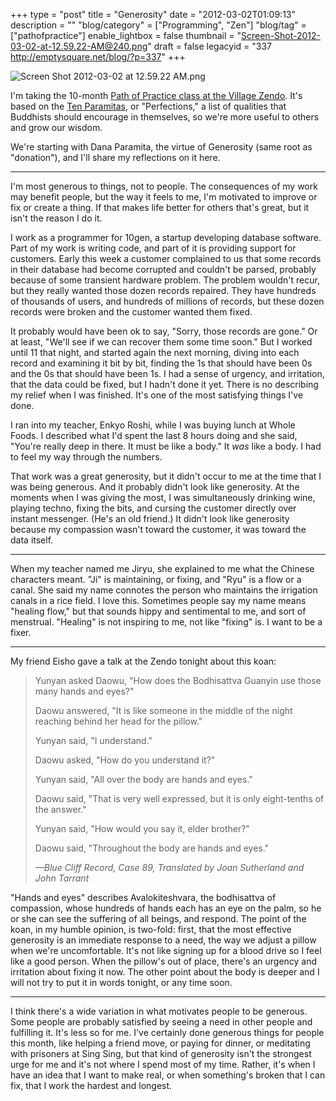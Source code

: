 +++
type = "post"
title = "Generosity"
date = "2012-03-02T01:09:13"
description = ""
"blog/category" = ["Programming", "Zen"]
"blog/tag" = ["pathofpractice"]
enable_lightbox = false
thumbnail = "Screen-Shot-2012-03-02-at-12.59.22-AM@240.png"
draft = false
legacyid = "337 http://emptysquare.net/blog/?p=337"
+++

<p><img style="display:block; margin-left:auto; margin-right:auto;" src="Screen-Shot-2012-03-02-at-12.59.22-AM.png" title="Screen Shot 2012-03-02 at 12.59.22 AM.png" /></p>
<p>I'm taking the 10-month <a href="http://villagezendo.org/2011/12/path-of-practice/">Path of Practice class at the Village
Zendo</a>. It's based on
the <a href="http://en.wikipedia.org/wiki/P%C4%81ramit%C4%81">Ten Paramitas</a>, or
"Perfections," a list of qualities that Buddhists should encourage in
themselves, so we're more useful to others and grow our wisdom.</p>
<p>We're starting with Dana Paramita, the virtue of Generosity (same root
as "donation"), and I'll share my reflections on it here.</p>
<hr />
<p>I'm most generous to things, not to people. The consequences of my work
may benefit people, but the way it feels to me, I'm motivated to improve
or fix or create a thing. If that makes life better for others that's
great, but it isn't the reason I do it.</p>
<p>I work as a programmer for 10gen, a startup developing database
software. Part of my work is writing code, and part of it is providing
support for customers. Early this week a customer complained to us that
some records in their database had become corrupted and couldn't be
parsed, probably because of some transient hardware problem. The problem
wouldn't recur, but they really wanted those dozen records repaired.
They have hundreds of thousands of users, and hundreds of millions of
records, but these dozen records were broken and the customer wanted
them fixed.</p>
<p>It probably would have been ok to say, "Sorry, those records are gone."
Or at least, "We'll see if we can recover them some time soon." But I
worked until 11 that night, and started again the next morning, diving
into each record and examining it bit by bit, finding the 1s that should
have been 0s and the 0s that should have been 1s. I had a sense of
urgency, and irritation, that the data could be fixed, but I hadn't done
it yet. There is no describing my relief when I was finished. It's one
of the most satisfying things I've done.</p>
<p>I ran into my teacher, Enkyo Roshi, while I was buying lunch at Whole
Foods. I described what I'd spent the last 8 hours doing and she said,
"You're really deep in there. It must be like a body." It <em>was</em> like a
body. I had to feel my way through the numbers.</p>
<p>That work was a great generosity, but it didn't occur to me at the time
that I was being generous. And it probably didn't look like generosity.
At the moments when I was giving the most, I was simultaneously drinking
wine, playing techno, fixing the bits, and cursing the customer directly
over instant messenger. (He's an old friend.) It didn't look like
generosity because my compassion wasn't toward the customer, it was
toward the data itself.</p>
<hr />
<p>When my teacher named me Jiryu, she explained to me what the Chinese
characters meant. "Ji" is maintaining, or fixing, and "Ryu" is a flow or
a canal. She said my name connotes the person who maintains the
irrigation canals in a rice field. I love this. Sometimes people say my
name means "healing flow," but that sounds hippy and sentimental to me,
and sort of menstrual. "Healing" is not inspiring to me, not like
"fixing" is. I want to be a fixer.</p>
<hr />
<p>My friend Eisho gave a talk at the Zendo tonight about this koan:</p>
<blockquote>
<p>Yunyan asked Daowu, "How does the Bodhisattva Guanyin use those many
hands and eyes?"</p>
<p>Daowu answered, "It is like someone in the middle of the night
reaching behind her head for the pillow."</p>
<p>Yunyan said, "I understand."</p>
<p>Daowu asked, "How do you understand it?"</p>
<p>Yunyan said, "All over the body are hands and eyes."</p>
<p>Daowu said, "That is very well expressed, but it is only eight-tenths
of the answer."</p>
<p>Yunyan said, "How would you say it, elder brother?"</p>
<p>Daowu said, "Throughout the body are hands and eyes."</p>
<p><em>&mdash;Blue Cliff Record, Case 89, Translated by Joan Sutherland and John Tarrant</em></p>
</blockquote>
<p>"Hands and eyes" describes Avalokiteshvara, the bodhisattva of
compassion, whose hundreds of hands each has an eye on the palm, so he
or she can see the suffering of all beings, and respond. The point of
the koan, in my humble opinion, is two-fold: first, that the most
effective generosity is an immediate response to a need, the way we
adjust a pillow when we're uncomfortable. It's not like signing up for a
blood drive so I feel like a good person.&nbsp;When the pillow's out of
place, there's an urgency and irritation about fixing it now. The other
point about the body is deeper and I will not try to put it in words
tonight, or any time soon.</p>
<hr />
<p>I think there's a wide variation in what motivates people to be
generous. Some people are probably satisfied by seeing a need in other
people and fulfilling it. It's less so for me. I've certainly done
generous things for people this month, like helping a friend move, or
paying for dinner, or meditating with prisoners at Sing Sing, but that
kind of generosity isn't the strongest urge for me and it's not where I
spend most of my time. Rather, it's when I have an idea that I want to
make real, or when something's broken that I can fix, that I work the
hardest and longest.</p>
    